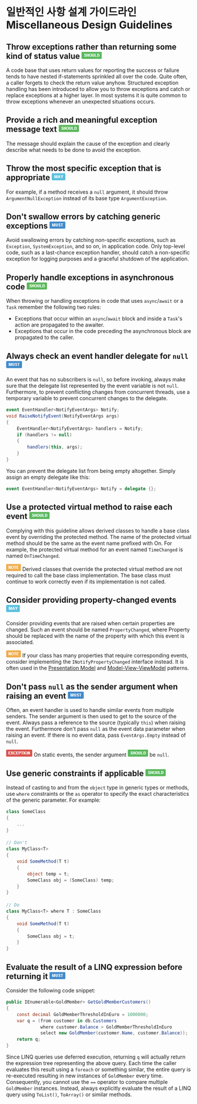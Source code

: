 # 일반적인 사항 설계 가이드라인 Miscellaneous Design Guidelines #

## Throw exceptions rather than returning some kind of status value ![](imgs/should.png) ##

A code base that uses return values for reporting the success or failure tends to have nested if-statements sprinkled all over the code. Quite often, a caller forgets to check the return value anyhow. Structured exception handling has been introduced to allow you to throw exceptions and catch or replace exceptions at a higher layer. In most systems it is quite common to throw exceptions whenever an unexpected situations occurs.


## Provide a rich and meaningful exception message text ![](imgs/should.png) ##

The message should explain the cause of the exception and clearly describe what needs to be done to avoid the exception.


## Throw the most specific exception that is appropriate ![](imgs/may.png) ##

For example, if a method receives a `null` argument, it should throw `ArgumentNullException` instead of its base type `ArgumentException`.


## Don't swallow errors by catching generic exceptions ![](imgs/must.png) ##

Avoid swallowing errors by catching non-specific exceptions, such as `Exception`, `SystemException`, and so on, in application code. Only top-level code, such as a last-chance exception handler, should catch a non-specific exception for logging purposes and a graceful shutdown of the application.


## Properly handle exceptions in asynchronous code ![](imgs/should.png) ##

When throwing or handling exceptions in code that uses `async`/`await` or a `Task` remember the following two rules:

* Exceptions that occur within an `async`/`await` block and inside a `Task`'s action are propagated to the awaiter.
* Exceptions that occur in the code preceding the asynchronous block are propagated to the caller.


## Always check an event handler delegate for `null` ![](imgs/must.png) ##

An event that has no subscribers is `null`, so before invoking, always make sure that the delegate list represented by the event variable is not `null`. Furthermore, to prevent conflicting changes from concurrent threads, use a temporary variable to prevent concurrent changes to the delegate.

```c#
event EventHandler<NotifyEventArgs> Notify;
void RaiseNotifyEvent(NotifyEventArgs args)
{
    EventHandler<NotifyEventArgs> handlers = Notify;
    if (handlers != null)
    {
        handlers(this, args);
    }
}
```

You can prevent the delegate list from being empty altogether. Simply assign an empty delegate like this:

```c#
event EventHandler<NotifyEventArgs> Notify = delegate {};
```


## Use a protected virtual method to raise each event ![](imgs/should.png) ##

Complying with this guideline allows derived classes to handle a base class event by overriding the protected method. The name of the protected virtual method should be the same as the event name prefixed with On. For example, the protected virtual method for an event named `TimeChanged` is named `OnTimeChanged`.

![NOTE](imgs/note.png) Derived classes that override the protected virtual method are not required to call the base class implementation. The base class must continue to work correctly even if its implementation is not called.


## Consider providing property-changed events ![](imgs/may.png) ##

Consider providing events that are raised when certain properties are changed. Such an event should be named `PropertyChanged`, where Property should be replaced with the name of the property with which this event is associated.

![NOTE](imgs/note.png) If your class has many properties that require corresponding events, consider implementing the `INotifyPropertyChanged` interface instead. It is often used in the [Presentation Model](http://martinfowler.com/eaaDev/PresentationModel.html) and [Model-View-ViewModel](http://msdn.microsoft.com/en-us/magazine/dd419663.aspx) patterns.


## Don't pass `null` as the sender argument when raising an event ![](imgs/must.png) ##

Often, an event handler is used to handle similar events from multiple senders. The sender argument is then used to get to the source of the event. Always pass a reference to the source (typically `this`) when raising the event. Furthermore don't pass `null` as the event data parameter when raising an event. If there is no event data, pass `EventArgs.Empty` instead of `null`.

![EXCEPTION](imgs/exception.png) On static events, the sender argument ![SHOULD](imgs/should.png) be `null`.


## Use generic constraints if applicable ![](imgs/should.png) ##

Instead of casting to and from the `object` type in generic types or methods, use `where` constraints or the `as` operator to specify the exact characteristics of the generic parameter. For example:

```c#
class SomeClass
{
    ...
}

// Don't
class MyClass<T>
{
    void SomeMethod(T t)
    {
        object temp = t;
        SomeClass obj = (SomeClass) temp;
    }
}

// Do
class MyClass<T> where T : SomeClass
{
    void SomeMethod(T t)
    {
        SomeClass obj = t;
    }
}
```


## Evaluate the result of a LINQ expression before returning it ![](imgs/must.png) ##

Consider the following code snippet:

```c#
public IEnumerable<GoldMember> GetGoldMemberCustomers()
{
    const decimal GoldMemberThresholdInEuro = 1000000;
    var q = (from customer in db.Customers
             where customer.Balance > GoldMemberThresholdInEuro
             select new GoldMember(customer.Name, customer.Balance));
    return q;
}
```

Since LINQ queries use deferred execution, returning `q` will actually return the expression tree representing the above query. Each time the caller evaluates this result using a `foreach` or something similar, the entire query is re-executed resulting in new instances of `GoldMember` every time. Consequently, you cannot use the `==` operator to compare multiple `GoldMember` instances. Instead, always explicitly evaluate the result of a LINQ query using `ToList()`, `ToArray()` or similar methods.